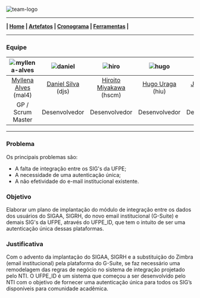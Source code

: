 ![team-logo](https://github.com/jussararodrigues/4-periodo/blob/master/pages/team/logo-team.png)

---

**| [Home](https://github.com/jussararodrigues/4-periodo/blob/master/README.md) | 
[Artefatos](https://github.com/jussararodrigues/4-periodo/blob/master/pages/Artefatos.md) | 
[Cronograma](https://github.com/jussararodrigues/4-periodo/blob/master/pages/Cronograma.md) |
[Ferramentas](https://github.com/jussararodrigues/4-periodo/blob/master/pages/Ferramentas.md) |**

---

### Equipe

| ![myllena-alves](https://github.com/jussararodrigues/4-periodo/blob/master/pages/team/myllena-alves.png)  | ![daniel](https://github.com/jussararodrigues/4-periodo/blob/master/pages/team/daniel.png)  | ![hiro](https://github.com/jussararodrigues/4-periodo/blob/master/pages/team/hiroito.png)  | ![hugo](https://github.com/jussararodrigues/4-periodo/blob/master/pages/team/hugo.png)  | ![jussara](https://github.com/jussararodrigues/4-periodo/blob/master/pages/team/jussara.png)  | ![myllena-almeida](https://github.com/jussararodrigues/4-periodo/blob/master/pages/team/myllena-almeida.png)  |
|:---------------------:|:------------------:|:----------------:|:--------------------:|:-----------------------:|:-------------------:|
| [Myllena Alves](https://github.com/myllenaalves) (mal4) | [Daniel Silva](https://github.com/shirubadan) (djs) | [Hiroito Miyakawa](https://github.com/hscm) (hscm)| [Hugo Uraga](https://github.com/hugouraga) (hiu) | [Jussara Silva](https://github.com/jussararodrigues) (jprs) | [Myllena Almeida](https://github.com/MyllenaAlmeida) (mrma2) | 
| GP / Scrum Master       | Desenvolvedor      | Desenvolvedor    | Desenvolvedor    | Desenvolvedora |  Product Owner / Desenvolvedora     |

---
### Problema
Os principais problemas são:
- A falta de integração entre os SIG's da UFPE;
- A necessidade de uma autenticação única;
- A não efetividade do e-mail institucional existente.


### Objetivo
Elaborar um plano de implantação do módulo de integração entre os dados dos usuários do SIGAA, SIGRH, do novo email institucional (G-Suite) e demais SIG's da UFPE, através do UFPE_ID, que tem o intuito de ser uma autenticação única dessas plataformas.

### Justificativa
Com o advento da implantação do SIGAA, SIGRH e a substituição do Zimbra (email institucional) pela plataforma do G-Suite, se faz necessário uma remodelagem das regras de negócio no sistema de integração projetado pelo NTI. O UFPE_ID é um sistema que começou a ser desenvolvido pelo NTI com o objetivo de fornecer uma autenticação única para todos os SIG’s disponíveis para comunidade acadêmica.
